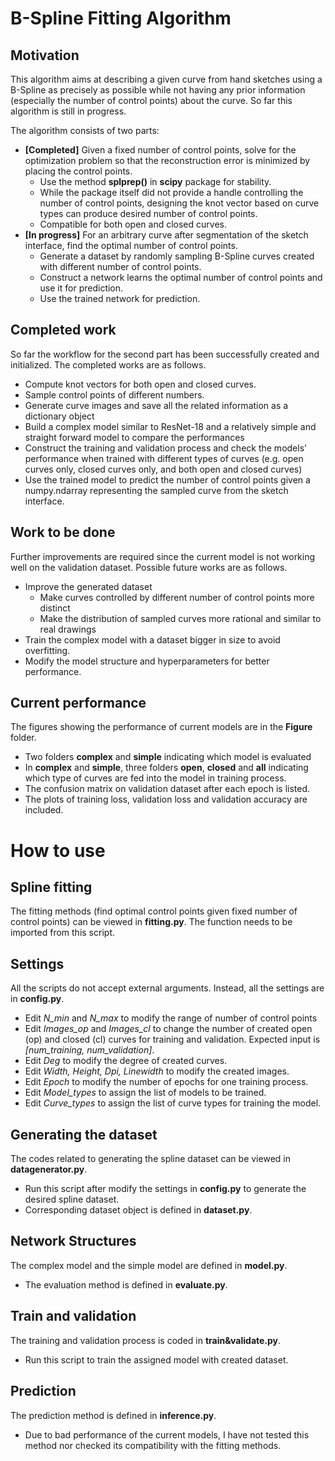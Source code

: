 # B-Spline Fitting Algorithm

## Motivation

This algorithm aims at describing a given curve from hand sketches using a B-Spline as precisely as possible while not having any prior information (especially the number of control points) about the curve. So far this algorithm is still in progress.

The algorithm consists of two parts:

- **\[Completed\]** Given a fixed number of control points, solve for the optimization problem so that the reconstruction error is minimized by placing the control points.
    - Use the method **splprep()** in **scipy** package for stability.
    - While the package itself did not provide a handle controlling the number of control points, designing the knot vector based on curve types can produce desired number of control points.
    - Compatible for both open and closed curves.
- **\[In progress\]** For an arbitrary curve after segmentation of the sketch interface, find the optimal number of control points.
    - Generate a dataset by randomly sampling B-Spline curves created with different number of  control points. 
    - Construct a network learns the optimal number of control points and use it for prediction.
    - Use the trained network for prediction.

## Completed work

So far the workflow for the second part has been successfully created and initialized. The completed works are as follows.

- Compute knot vectors for both open and closed curves.
- Sample control points of different numbers.
- Generate curve images and save all the related information as a dictionary object
- Build a complex model similar to ResNet-18 and a relatively simple  and straight forward model to compare the performances
- Construct the training and validation process and check the models' performance when trained with different types of curves (e.g. open curves only, closed curves only, and both open and closed curves)
- Use the trained model to predict the number of control points given a numpy.ndarray representing the sampled curve from the sketch interface.

## Work to be done

Further improvements are required since the current model is not working well on the validation dataset. Possible future works are as follows.

  - Improve the generated dataset
      - Make curves controlled by different number of control points more distinct
      - Make the distribution of sampled curves more rational and similar to real drawings
  - Train the complex model with a dataset bigger in size to avoid overfitting.
  - Modify the model structure and hyperparameters for better performance.

## Current performance

The figures showing the performance of current models are in the **Figure** folder.

- Two folders **complex** and **simple** indicating which model is evaluated
- In **complex** and **simple**, three folders **open**, **closed** and **all** indicating which type of curves are fed into the model in training process.
- The confusion matrix on validation dataset  after each epoch is listed.
- The plots of training loss, validation loss and validation accuracy are included.

# How to use

## Spline fitting

The fitting methods (find optimal control points given fixed number of control points) can be viewed in **fitting.py**. The function needs to be imported from this script.

## Settings

All the scripts do not accept external arguments. Instead, all the settings are in **config.py**. 

- Edit *N_min* and *N_max* to modify the range of number of control points
- Edit *Images_op* and *Images_cl* to change the number of created open (op) and closed (cl) curves for training and validation. Expected input is *[num_training, num_validation]*.
- Edit *Deg* to modify the degree of created curves.
- Edit *Width, Height, Dpi, Linewidth* to modify the created images.
- Edit *Epoch* to modify the number of epochs for one training process.
- Edit *Model_types* to assign the list of models to be trained.
- Edit *Curve_types* to assign the list of curve types for training the  model.

## Generating the dataset

The codes related to generating the spline dataset can be viewed in **datagenerator.py**. 

- Run this script after modify the settings in **config.py** to generate the desired spline dataset.
- Corresponding dataset object is defined in **dataset.py**.

## Network Structures

The complex model and the simple model are defined in **model.py**.

- The evaluation method is defined in **evaluate.py**.

## Train and validation

The training and validation process is coded in **train&validate.py**.

- Run this script to train the assigned model with created dataset.

## Prediction

The prediction method is defined in **inference.py**.

- Due to bad performance of the current models, I have not tested this method nor checked its compatibility with the fitting methods.